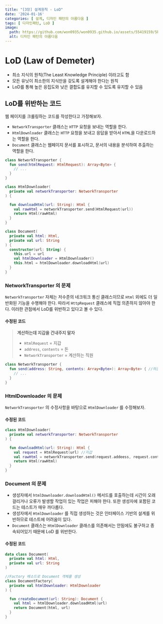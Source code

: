```yaml
---
title: "[3장] 설계원칙 - LoD"
date: '2024-01-16'
categories: [ 설계, 디자인 패턴의 아름다움 ]
tags: [ 다자인패턴, LoD ]
image:
  path: https://github.com/won0935/won0935.github.io/assets/55419159/5b3c1887-0957-4817-965c-d4fa6e7330c6
  alt: 디자인 패턴의 아름다움
---
```


# LoD (Law of Demeter)

- 최소 지식의 원칙(The Least Knowledge Principle) 이라고도 함
- 모든 유닛이 최소한의 지식만을 갖도록 설계해야 한다는 원칙
- LoD를 통해 높은 응집도와 낮은 결합도를 유지할 수 있도록 유지할 수 있음

## LoD를 위반하는 코드

웹 페이지를 크롤링하는 코드를 작성한다고 가정해보자.

- `NetworkTransporter` 클래스는 `HTTP` 요청을 보내는 역할을 한다.
- `HtmlDownloader` 클래스는 `HTTP` 요청을 보내고 응답을 받아서 `HTML`을 다운로드하는 역할을 한다.
- `Document` 클래스는 웹페이지 문서를 표시하고, 문서의 내용을 분석하여 추출하는 역할을 한다.

```kotlin
class NetworkTransporter {
  fun send(htmlRequest: HtmlRequest): Array<Byte> {
    // ...
  }
}

class HtmlDownloader(
  private val networkTransporter: NetworkTransporter
) {

  fun downloadHtml(url: String): Html {
    val rawHtml = networkTransporter.send(HtmlRequest(url))
    return Html(rawHtml)
  }
}

class Document(
  private val html: Html,
  private val url: String
) {
  constructor(url: String) {
    this.url = url
    val htmlDownloader = HtmlDownloader()
    this.html = htmlDownloader.downloadHtml(url)
  }
}
```

### NetworkTransporter 의 문제

`NetworkTransporter` 자체는 저수준의 네크워크 통신 클래스이므로 `Html` 외에도 더 일반화된 기능을 수행해야 한다.
따라서 `HttpRequest` 클래스에 직접 의존하지 않아야 한다.
이러한 관점에서 LoD를 위반하고 있다고 볼 수 있다.

#### 수정된 코드

> **계산하는데 지갑을 건내주지 말자**
> - `HtmlRequest` = 지갑
> - `address`, `contents` = 돈
> - `NetworkTransporter` = 계산하는 직원

```kotlin
class NetworkTransporter {
  fun send(address: String, contents: Array<Byte>): Array<Byte> { //의존하지 않고 클래스가 속성을 스스로 가져오도록 함
    // ...
  }
}
```

### HtmlDownloader 의 문제

`NetworkTransporter` 의 수정사항을 바탕으로 `HtmlDownloader` 를 수정해보자.

#### 수정된 코드

```kotlin
class HtmlDownloader(
  private val networkTransporter: NetworkTransporter
) {

  fun downloadHtml(url: String): Html {
    val request = HtmlRequest(url) //지갑
    val rawHtml = networkTransporter.send(request.addeess, request.contents.bytes) //직원에게 돈을 건냄
    return Html(rawHtml)
  }
}
```

### Document 의 문제

- 생성자에서 `htmlDownloader.downloadHtml()` 메서드를 호출하는데 시간이 오래 걸리거나 오류가 발생할 작업이 있는 작업은 피해야 한다. 또한 생성자에 포함된 코드는 테스트가 매우 까다롭다.
- 생성자에서 `HtmlDownloader` 를 직접 생성하는 것은 인터페이스 기반의 설계를 위반하므로 테스트에 어려움이 있다.
- `Document` 클래스는 `HtmlDownloader` 클래스를 의존해서는 안됨에도 불구하고 종속되어있기 때문에 LoD 를 위반한다.

#### 수정된 코드

```kotlin
data class Document(
  private val html: Html,
  private val url: String
)

//Factory 메소드로 Document 객체를 생성
class DocumentFactory(
  private val htmlDownloader: HtmlDownloader
) {

  fun createDocument(url: String): Document {
    val html = htmlDownloader.downloadHtml(url)
    return Document(html, url)
  }
}
```
